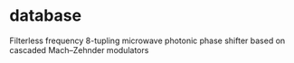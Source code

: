 # database
Filterless frequency 8-tupling microwave photonic phase shifter based on cascaded Mach–Zehnder modulators
